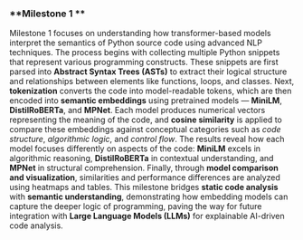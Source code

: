 ###  **Milestone 1 **

Milestone 1 focuses on understanding how transformer-based models interpret the semantics of Python source code using advanced NLP techniques. The process begins with collecting multiple Python snippets that represent various programming constructs. These snippets are first parsed into **Abstract Syntax Trees (ASTs)** to extract their logical structure and relationships between elements like functions, loops, and classes. Next, **tokenization** converts the code into model-readable tokens, which are then encoded into **semantic embeddings** using pretrained models — **MiniLM**, **DistilRoBERTa**, and **MPNet**. Each model produces numerical vectors representing the meaning of the code, and **cosine similarity** is applied to compare these embeddings against conceptual categories such as *code structure*, *algorithmic logic*, and *control flow*. The results reveal how each model focuses differently on aspects of the code: **MiniLM** excels in algorithmic reasoning, **DistilRoBERTa** in contextual understanding, and **MPNet** in structural comprehension. Finally, through **model comparison and visualization**, similarities and performance differences are analyzed using heatmaps and tables. This milestone bridges **static code analysis** with **semantic understanding**, demonstrating how embedding models can capture the deeper logic of programming, paving the way for future integration with **Large Language Models (LLMs)** for explainable AI-driven code analysis.
